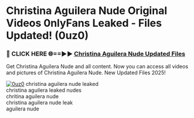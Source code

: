 # Christina Aguilera Nude Original Videos 0nlyFans Leaked - Files Updated! (0uz0)

<h3>🔴 CLICK HERE 🌐==►► <a href="https://tinyurl.com/5h6xmrr3" rel="nofollow">Christina Aguilera Nude Updated Files</a></h3>

Get Christina Aguilera Nude and all content. Now you can access all videos and pictures of Christina Aguilera Nude. New Updated Files 2025!

[![0uz0](https://i.imgur.com/KVD873Z.gif)](https://tinyurl.com/5h6xmrr3)
christina aguilera nude leaked<br>
christina aguilera leaked nudes<br>
chritina aguilera nude<br>
christina aguilera nude leak<br>
aguilera nude